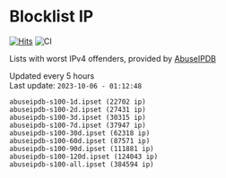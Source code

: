# Blocklist IP

[![Hits](https://hits.seeyoufarm.com/api/count/incr/badge.svg?url=https%3A%2F%2Fgithub.com%2Fborestad%2Fblocklist-ip%2F&count_bg=%2379C83D&title_bg=%23555555&icon=&icon_color=%23E7E7E7&title=hits&edge_flat=false)](https://hits.seeyoufarm.com)  ![CI](https://img.shields.io/github/workflow/status/borestad/blocklist-ip/CI?style=flat-square)

Lists with worst IPv4 offenders, provided by [AbuseIPDB](https://www.abuseipdb.com/)

<!-- FOOTER-PLACEHOLDER -->
Updated every 5 hours<br>
Last update: `2023-10-06 - 01:12:48`
```
abuseipdb-s100-1d.ipset (22702 ip)
abuseipdb-s100-2d.ipset (27431 ip)
abuseipdb-s100-3d.ipset (30315 ip)
abuseipdb-s100-7d.ipset (37947 ip)
abuseipdb-s100-30d.ipset (62318 ip)
abuseipdb-s100-60d.ipset (87571 ip)
abuseipdb-s100-90d.ipset (111881 ip)
abuseipdb-s100-120d.ipset (124043 ip)
abuseipdb-s100-all.ipset (384594 ip)
```
